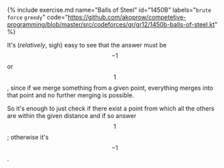 {% include exercise.md name="Balls of Steel" id="1450B" labels="`brute force` `greedy`"
   code="https://github.com/akoprow/competetive-programming/blob/master/src/codeforces/gr/gr12/1450b-balls-of-steel.kt" %}

It's (_relatively_, sigh) easy to see that the answer must be $$-1$$ or $$1$$, since if we merge something from a given point, everything merges into that point and no further merging is possible.

So it's enough to just check if there exist a point from which all the others are within the given distance and if so answer $$1$$; otherwise it's $$-1$$.
